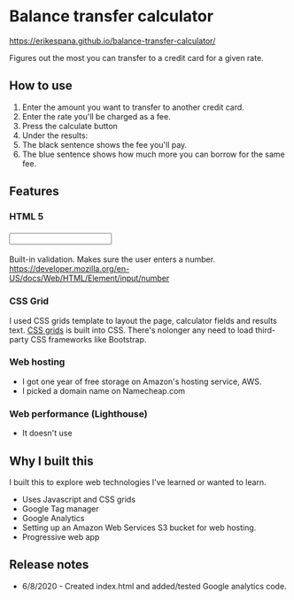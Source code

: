 # Balance transfer calculator

https://erikespana.github.io/balance-transfer-calculator/

Figures out the most you can transfer to a credit card for a given rate.

## How to use
1. Enter the amount you want to transfer to another credit card.
2. Enter the rate you'll be charged as a fee.
3. Press the calculate button
4. Under the results:
5. The black sentence shows the fee you'll pay.
6. The blue sentence shows how much more you can borrow for the same fee.


## Features

### HTML 5

#### <input type="number">
Built-in validation.
Makes sure the user enters a number.
https://developer.mozilla.org/en-US/docs/Web/HTML/Element/input/number

### CSS Grid

I used CSS grids template to layout the page, calculator fields and results text.
[CSS grids](https://developer.mozilla.org/en-US/docs/Web/CSS/CSS_Grid_Layout#Guides) is built into CSS. There's nolonger any need to load third-party CSS frameworks like Bootstrap.

### Web hosting

- I got one year of free storage on Amazon's hosting service, AWS.
- I picked a domain name on Namecheap.com

### Web performance (Lighthouse)
* It doesn't use 



## Why I built this

I built this to explore web technologies I've learned or wanted to learn.

* Uses Javascript and CSS grids
* Google Tag manager
* Google Analytics
* Setting up an Amazon Web Services S3 bucket for web hosting.
* Progressive web app

## Release notes

* 6/8/2020 - Created index.html and added/tested Google analytics code. 
